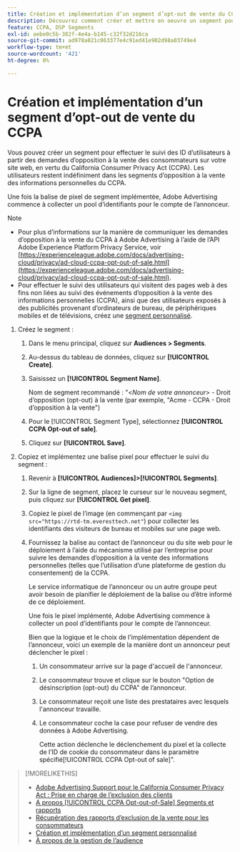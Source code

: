 ```yaml
---
title: Création et implémentation d’un segment d’opt-out de vente du CCPA
description: Découvrez comment créer et mettre en oeuvre un segment pour effectuer le suivi des identifiants d’utilisateurs à partir des demandes d’opposition à la vente des consommateurs.
feature: CCPA, DSP Segments
exl-id: aebe0c5b-382f-4e4a-b145-c32f32d216ca
source-git-commit: ad978a021c063377e4c91ed41e902d98a03749e4
workflow-type: tm+mt
source-wordcount: '421'
ht-degree: 0%

---
```


# Création et implémentation d’un segment d’opt-out de vente du CCPA

Vous pouvez créer un segment pour effectuer le suivi des ID d’utilisateurs à partir des demandes d’opposition à la vente des consommateurs sur votre site web, en vertu du California Consumer Privacy Act (CCPA). Les utilisateurs restent indéfiniment dans les segments d’opposition à la vente des informations personnelles du CCPA.

Une fois la balise de pixel de segment implémentée, Adobe Advertising commence à collecter un pool d’identifiants pour le compte de l’annonceur.

>[!NOTE]
>
>* Pour plus d’informations sur la manière de communiquer les demandes d’opposition à la vente du CCPA à Adobe Advertising à l’aide de l’API Adobe Experience Platform Privacy Service, voir [https://experienceleague.adobe.com/docs/advertising-cloud/privacy/ad-cloud-ccpa-opt-out-of-sale.html](https://experienceleague.adobe.com/docs/advertising-cloud/privacy/ad-cloud-ccpa-opt-out-of-sale.html).
>* Pour effectuer le suivi des utilisateurs qui visitent des pages web à des fins non liées au suivi des événements d’opposition à la vente des informations personnelles (CCPA), ainsi que des utilisateurs exposés à des publicités provenant d’ordinateurs de bureau, de périphériques mobiles et de télévisions, créez une [segment personnalisé](/help/dsp/audiences/custom-segment-create.md).


1. Créez le segment :

   1. Dans le menu principal, cliquez sur **Audiences > Segments**.

   1. Au-dessus du tableau de données, cliquez sur **[!UICONTROL Create]**.

   1. Saisissez un **[!UICONTROL Segment Name]**.

      Nom de segment recommandé : &quot;&lt;*Nom de votre annonceur*> - Droit d’opposition (opt-out) à la vente (par exemple, &quot;Acme - CCPA - Droit d’opposition à la vente&quot;)

   1. Pour le [!UICONTROL Segment Type], sélectionnez **[!UICONTROL CCPA Opt-out of sale]**.

   1. Cliquez sur **[!UICONTROL Save]**.

1. Copiez et implémentez une balise pixel pour effectuer le suivi du segment :

   1. Revenir à **[!UICONTROL Audiences]>[!UICONTROL Segments]**.

   1. Sur la ligne de segment, placez le curseur sur le nouveau segment, puis cliquez sur **[!UICONTROL Get pixel]**.

   1. Copiez le pixel de l’image (en commençant par `<img src="https://rtd-tm.everesttech.net"`) pour collecter les identifiants des visiteurs de bureau et mobiles sur une page web.

   1. Fournissez la balise au contact de l’annonceur ou du site web pour le déploiement à l’aide du mécanisme utilisé par l’entreprise pour suivre les demandes d’opposition à la vente des informations personnelles (telles que l’utilisation d’une plateforme de gestion du consentement) de la CCPA.

      Le service informatique de l’annonceur ou un autre groupe peut avoir besoin de planifier le déploiement de la balise ou d’être informé de ce déploiement.

      Une fois le pixel implémenté, Adobe Advertising commence à collecter un pool d’identifiants pour le compte de l’annonceur.

      Bien que la logique et le choix de l’implémentation dépendent de l’annonceur, voici un exemple de la manière dont un annonceur peut déclencher le pixel :

      1. Un consommateur arrive sur la page d&#39;accueil de l&#39;annonceur.
      1. Le consommateur trouve et clique sur le bouton &quot;Option de désinscription (opt-out) du CCPA&quot; de l’annonceur.
      1. Le consommateur reçoit une liste des prestataires avec lesquels l&#39;annonceur travaille.
      1. Le consommateur coche la case pour refuser de vendre des données à Adobe Advertising.

         Cette action déclenche le déclenchement du pixel et la collecte de l’ID de cookie du consommateur dans le paramètre spécifié[!UICONTROL CCPA Opt-out of sale]&quot;.

>[!MORELIKETHIS]
>
>* [Adobe Advertising Support pour le California Consumer Privacy Act : Prise en charge de l’exclusion des clients](https://experienceleague.adobe.com/docs/advertising-cloud/privacy/ad-cloud-ccpa-opt-out-of-sale.html)
>* [A propos [!UICONTROL CCPA Opt-out-of-Sale] Segments et rapports](ccpa-opt-out-about.md)
>* [Récupération des rapports d’exclusion de la vente pour les consommateurs](ccpa-opt-out-segment-report-retrieve.md)
>* [Création et implémentation d’un segment personnalisé](custom-segment-create.md)
>* [À propos de la gestion de l’audience](audience-about.md)

